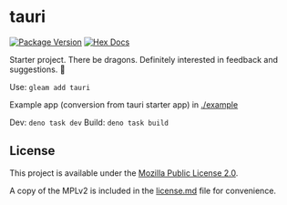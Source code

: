 # tauri

[![Package Version](https://img.shields.io/hexpm/v/tauri)](https://hex.pm/packages/tauri)
[![Hex Docs](https://img.shields.io/badge/hex-docs-ffaff3)](https://hexdocs.pm/tauri/)

Starter project. There be dragons. Definitely interested in feedback and suggestions. 🩷

Use: `gleam add tauri`

Example app (conversion from tauri starter app) in [./example](./example)

Dev: `deno task dev`
Build: `deno task build`

## License

This project is available under the [Mozilla Public License 2.0](https://mozilla.org/MPL/2.0/).

A copy of the MPLv2 is included in the [license.md](/license.md) file for convenience.
